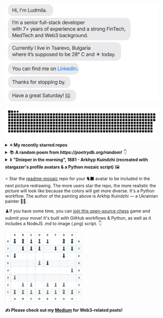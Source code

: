 [![](https://raw.githubusercontent.com/milaabl/milaabl/main/chat.svg)](https://www.linkedin.com/in/ludmila-a-dev/)

<!-- https://github.com/milaabl/milaabl/assets/86361434/c35b0e6f-acf0-435e-920d-b90faa4788ad -->

<img alt="Snake eating my contributions for breakfast🧉" src="https://raw.githubusercontent.com/milaabl/milaabl-readme/preview/github-contribution-grid-snake.svg" />

<details>
<summary>
  <strong>⭐ My recently starred repos </strong>
</summary>
  
<!-- Starred repos start -->
| Name | Url | Stars | Description |
| --- | --- |  --- |  --- |
| regolith-labs/ore-cli|https://github.com/regolith-labs/ore-cli|1442|Command line interface for ORE cryptocurrency mining.|
| phoboslab/high_impact|https://github.com/phoboslab/high_impact|976|A 2d game engine written in C|
| Xe/praise-me|https://github.com/Xe/praise-me|133|Praise my GitHub profile!|
| OfficialCodeVoyage/GitHub_Follower_Bot_Automated|https://github.com/OfficialCodeVoyage/GitHub_Follower_Bot_Automated|9|Automated GitHub Follower Bot - You Follow Me ---> My Bot Follows you Back! Let's growth! Learn how you can set it up also!|
| OfficialCodeVoyage/leetcode|https://github.com/OfficialCodeVoyage/leetcode|5|LeetCode practice|
| MatthiasGN/SnAkE-gAmE|https://github.com/MatthiasGN/SnAkE-gAmE|4|Classic snake game built in Python|
| EnsoFinance/temper|https://github.com/EnsoFinance/temper|340|Temper your expectations - Ethereum Transaction Simulator |
| the-coder-o/a-bd.me|https://github.com/the-coder-o/a-bd.me|8|My personal website made with Next.js 14 (App Router). Features blog posts, gear list, dark theme and more. Tailwind CSS,  Radix, Framer Motion, and Vercel.|
| Xunzhuo/Xunzhuo|https://github.com/Xunzhuo/Xunzhuo|35|About me|
| zcaceres/interview-prep|https://github.com/zcaceres/interview-prep|1|algos, data structures etc.|
| zcaceres/snoop|https://github.com/zcaceres/snoop|3|Like grep or ack... for the DOM|
| zcaceres/zcaceres|https://github.com/zcaceres/zcaceres|2|Super secret Github profile README thing|
| zcaceres/dotfiles|https://github.com/zcaceres/dotfiles|2|System setup w/dotfiles, tools, and apps automated with Ansible. Forever a WIP.|
| glitch-txs/walletconnect-cafe|https://github.com/glitch-txs/walletconnect-cafe|2|Ethereum-provider implementation with Cafe (global state manager)|
| glitch-txs/metamask-csp-firefox|https://github.com/glitch-txs/metamask-csp-firefox|4|MetaMask is blocked by Firefox when using CSP|
| glitch-txs/next-auth|https://github.com/glitch-txs/next-auth|1|Authentication for the Web.|
| michaelsbradleyjr/nim-notcurses|https://github.com/michaelsbradleyjr/nim-notcurses|28|Nim wrapper for Notcurses: blingful TUIs and character graphics|
| arianXdev/hardhat-jest|https://github.com/arianXdev/hardhat-jest|9|A Hardhat plugin that allows you to use Jest easily!|
| przemek890/Gender_prediction|https://github.com/przemek890/Gender_prediction|4|An application that utilizes camera input to predict a person's gender using a convolutional layer in PyTorch.|
| pieralukasz/pixel-recruitment-task|https://github.com/pieralukasz/pixel-recruitment-task|1|Zadanie rekrutacyjne Pixel Technology|
| SaraRasoulian/oop-solid-patterns|https://github.com/SaraRasoulian/oop-solid-patterns|17|💎  An educational repository for OOP, SOLID and Design Patterns|
| BogdanMFometescu/resume-builder|https://github.com/BogdanMFometescu/resume-builder|12|Django-based web application that allows users to create, update, and export professional resumes.|
| 0xMimir/Advance-CNN-LSTM-Model-for-Cryptocurrency-Forecasting|https://github.com/0xMimir/Advance-CNN-LSTM-Model-for-Cryptocurrency-Forecasting|8|CNN LSTM model used for predicting cryptocurrencies|
| b-hristov/b-hristov|https://github.com/b-hristov/b-hristov|1||
| CloverGit/CloverGit|https://github.com/CloverGit/CloverGit|7||
| TatevKaren/TatevKaren-data-science-portfolio|https://github.com/TatevKaren/TatevKaren-data-science-portfolio|58|Data Science Portfolio of Tatev Karen Aslanyan including Case Studies and Research Projects that I have completed that solve business problems or introduce new products. Case Study papers, codes, and additional resources are all included.|
| PiotrRut/elonmusk-twitter-notifier|https://github.com/PiotrRut/elonmusk-twitter-notifier|62|AI driven e-mail notifier for tweets mentioning stock from Elon Musk 📈|
| Vendicated/Vencord|https://github.com/Vendicated/Vencord|8126|The cutest Discord client mod|
| yeoman/yo|https://github.com/yeoman/yo|3820|CLI tool for running Yeoman generators|
| matter-labs/zksync-era|https://github.com/matter-labs/zksync-era|3067|zkSync era|

<!-- Starred repos end -->

</details>

<details>
  <summary>📚 <strong>A random poem from <em>https://poetrydb.org/random</em>!</strong> 👇 </summary>

<!-- Start poem -->
# 💮 The Witch of Atlas by *Percy Bysshe Shelley*

<p>
    TO MARY<br/><br/>(ON HER OBJECTING TO THE FOLLOWING POEM, UPON THE<br/>SCORE OF ITS CONTAINING NO HUMAN INTEREST).<br/><br/>How, my dear Mary,--are you critic-bitten<br/>(For vipers kill, though dead) by some review,<br/>That you condemn these verses I have written,<br/>Because they tell no story, false or true?<br/>What, though no mice are caught by a young kitten,<br/>May it not leap and play as grown cats do,<br/>Till its claws come? Prithee, for this one time,<br/>Content thee with a visionary rhyme.<br/><br/>What hand would crush the silken-winged fly,<br/>The youngest of inconstant April's minions,<br/>Because it cannot climb the purest sky,<br/>Where the swan sings, amid the sun's dominions?<br/>Not thine. Thou knowest 'tis its doom to die,<br/>When Day shall hide within her twilight pinions<br/>The lucent eyes, and the eternal smile,<br/>Serene as thine, which lent it life awhile.<br/><br/>To thy fair feet a winged Vision came,<br/>Whose date should have been longer than a day,<br/>And o'er thy head did beat its wings for fame,<br/>And in thy sight its fading plumes display;<br/>The watery bow burned in the evening flame.<br/>But the shower fell, the swift Sun went his way--<br/>And that is dead.--O, let me not believe<br/>That anything of mine is fit to live!<br/><br/>Wordsworth informs us he was nineteen years<br/>Considering and retouching Peter Bell;<br/>Watering his laurels with the killing tears<br/>Of slow, dull care, so that their roots to Hell<br/>Might pierce, and their wide branches blot the spheres<br/>Of Heaven, with dewy leaves and flowers; this well<br/>May be, for Heaven and Earth conspire to foil<br/>The over-busy gardener's blundering toil.<br/><br/>My Witch indeed is not so sweet a creature<br/>As Ruth or Lucy, whom his graceful praise<br/>Clothes for our grandsons--but she matches Peter,<br/>Though he took nineteen years, and she three days<br/>In dressing. Light the vest of flowing metre<br/>She wears; he, proud as dandy with his stays,<br/>Has hung upon his wiry limbs a dress<br/>Like King Lear's 'looped and windowed raggedness.'<br/><br/>If you strip Peter, you will see a fellow<br/>Scorched by Hell's hyperequatorial climate<br/>Into a kind of a sulphureous yellow:<br/>A lean mark, hardly fit to fling a rhyme at;<br/>In shape a Scaramouch, in hue Othello.<br/>If you unveil my Witch, no priest nor primate<br/>Can shrive you of that sin,--if sin there be<br/>In love, when it becomes idolatry.<br/><br/>THE WITCH OF ATLAS.<br/><br/>Before those cruel Twins, whom at one birth<br/>Incestuous Change bore to her father Time,<br/>Error and Truth, had hunted from the Earth<br/>All those bright natures which adorned its prime,<br/>And left us nothing to believe in, worth<br/>The pains of putting into learned rhyme,<br/>A lady-witch there lived on Atlas' mountain<br/>Within a cavern, by a secret fountain.<br/><br/>Her mother was one of the Atlantides:<br/>The all-beholding Sun had ne'er beholden<br/>In his wide voyage o'er continents and seas<br/>So fair a creature, as she lay enfolden<br/>In the warm shadow of her loveliness;--<br/>He kissed her with his beams, and made all golden<br/>The chamber of gray rock in which she lay--<br/>She, in that dream of joy, dissolved away.<br/><br/>'Tis said, she first was changed into a vapour,<br/>And then into a cloud, such clouds as flit,<br/>Like splendour-winged moths about a taper,<br/>Round the red west when the sun dies in it:<br/>And then into a meteor, such as caper<br/>On hill-tops when the moon is in a fit:<br/>Then, into one of those mysterious stars<br/>Which hide themselves between the Earth and Mars.<br/><br/>Ten times the Mother of the Months had bent<br/>Her bow beside the folding-star, and bidden<br/>With that bright sign the billows to indent<br/>The sea-deserted sand--like children chidden,<br/>At her command they ever came and went--<br/>Since in that cave a dewy splendour hidden<br/>Took shape and motion: with the living form<br/>Of this embodied Power, the cave grew warm.<br/><br/>A lovely lady garmented in light<br/>From her own beauty--deep her eyes, as are<br/>Two openings of unfathomable night<br/>Seen through a Temple's cloven roof--her hair<br/>Dark--the dim brain whirls dizzy with delight.<br/>Picturing her form; her soft smiles shone afar,<br/>And her low voice was heard like love, and drew<br/>All living things towards this wonder new.<br/><br/>And first the spotted cameleopard came,<br/>And then the wise and fearless elephant;<br/>Then the sly serpent, in the golden flame<br/>Of his own volumes intervolved;--all gaunt<br/>And sanguine beasts her gentle looks made tame.<br/>They drank before her at her sacred fount;<br/>And every beast of beating heart grew bold,<br/>Such gentleness and power even to behold.<br/><br/>The brinded lioness led forth her young,<br/>That she might teach them how they should forego<br/>Their inborn thirst of death; the pard unstrung<br/>His sinews at her feet, and sought to know<br/>With looks whose motions spoke without a tongue<br/>How he might be as gentle as the doe.<br/>The magic circle of her voice and eyes<br/>All savage natures did imparadise.<br/><br/>And old Silenus, shaking a green stick<br/>Of lilies, and the wood-gods in a crew<br/>Came, blithe, as in the olive copses thick<br/>Cicadae are, drunk with the noonday dew:<br/>And Dryope and Faunus followed quick,<br/>Teasing the God to sing them something new;<br/>Till in this cave they found the lady lone,<br/>Sitting upon a seat of emerald stone.<br/><br/>And universal Pan, 'tis said, was there,<br/>And though none saw him,--through the adamant<br/>Of the deep mountains, through the trackless air,<br/>And through those living spirits, like a want,<br/>He passed out of his everlasting lair<br/>Where the quick heart of the great world doth pant,<br/>And felt that wondrous lady all alone,--<br/>And she felt him, upon her emerald throne.<br/><br/>And every nymph of stream and spreading tree,<br/>And every shepherdess of Ocean's flocks,<br/>Who drives her white waves over the green sea,<br/>And Ocean with the brine on his gray locks,<br/>And quaint Priapus with his company,<br/>All came, much wondering how the enwombed rocks<br/>Could have brought forth so beautiful a birth;--<br/>Her love subdued their wonder and their mirth.<br/><br/>The herdsmen and the mountain maidens came,<br/>And the rude kings of pastoral Garamant--<br/>Their spirits shook within them, as a flame<br/>Stirred by the air under a cavern gaunt:<br/>Pigmies, and Polyphemes, by many a name,<br/>Centaurs, and Satyrs, and such shapes as haunt<br/>Wet clefts,--and lumps neither alive nor dead,<br/>Dog-headed, bosom-eyed, and bird-footed.<br/><br/>For she was beautiful--her beauty made<br/>The bright world dim, and everything beside<br/>Seemed like the fleeting image of a shade:<br/>No thought of living spirit could abide,<br/>Which to her looks had ever been betrayed,<br/>On any object in the world so wide,<br/>On any hope within the circling skies,<br/>But on her form, and in her inmost eyes.<br/><br/>Which when the lady knew, she took her spindle<br/>And twined three threads of fleecy mist, and three<br/>Long lines of light, such as the dawn may kindle<br/>The clouds and waves and mountains with; and she<br/>As many star-beams, ere their lamps could dwindle<br/>In the belated moon, wound skilfully;<br/>And with these threads a subtle veil she wove--<br/>A shadow for the splendour of her love.<br/><br/>The deep recesses of her odorous dwelling<br/>Were stored with magic treasures--sounds of air,<br/>Which had the power all spirits of compelling,<br/>Folded in cells of crystal silence there;<br/>Such as we hear in youth, and think the feeling<br/>Will never die--yet ere we are aware,<br/>The feeling and the sound are fled and gone,<br/>And the regret they leave remains alone.<br/><br/>And there lay Visions swift, and sweet, and quaint,<br/>Each in its thin sheath, like a chrysalis,<br/>Some eager to burst forth, some weak and faint<br/>With the soft burthen of intensest bliss.<br/>It was its work to bear to many a saint<br/>Whose heart adores the shrine which holiest is,<br/>Even Love's:--and others white, green, gray, and black,<br/>And of all shapes--and each was at her beck.<br/><br/>And odours in a kind of aviary<br/>Of ever-blooming Eden-trees she kept,<br/>Clipped in a floating net, a love-sick Fairy<br/>Had woven from dew-beams while the moon yet slept;<br/>As bats at the wired window of a dairy,<br/>They beat their vans; and each was an adept,<br/>When loosed and missioned, making wings of winds,<br/>To stir sweet thoughts or sad, in destined minds.<br/><br/>And liquors clear and sweet, whose healthful might<br/>Could medicine the sick soul to happy sleep,<br/>And change eternal death into a night<br/>Of glorious dreams--or if eyes needs must weep,<br/>Could make their tears all wonder and delight,<br/>She in her crystal vials did closely keep:<br/>If men could drink of those clear vials, 'tis said<br/>The living were not envied of the dead.<br/><br/>Her cave was stored with scrolls of strange device,<br/>The works of some Saturnian Archimage,<br/>Which taught the expiations at whose price<br/>Men from the Gods might win that happy age<br/>Too lightly lost, redeeming native vice;<br/>And which might quench the Earth-consuming rage<br/>Of gold and blood--till men should live and move<br/>Harmonious as the sacred stars above;<br/><br/>And how all things that seem untameable,<br/>Not to be checked and not to be confined,<br/>Obey the spells of Wisdom's wizard skill;<br/>Time, earth, and fire--the ocean and the wind,<br/>And all their shapes--and man's imperial will;<br/>And other scrolls whose writings did unbind<br/>The inmost lore of Love--let the profane<br/>Tremble to ask what secrets they contain.<br/><br/>And wondrous works of substances unknown,<br/>To which the enchantment of her father's power<br/>Had changed those ragged blocks of savage stone,<br/>Were heaped in the recesses of her bower;<br/>Carved lamps and chalices, and vials which shone<br/>In their own golden beams--each like a flower,<br/>Out of whose depth a fire-fly shakes his light<br/>Under a cypress in a starless night.<br/><br/>At first she lived alone in this wild home,<br/>And her own thoughts were each a minister,<br/>Clothing themselves, or with the ocean foam,<br/>Or with the wind, or with the speed of fire,<br/>To work whatever purposes might come<br/>Into her mind; such power her mighty Sire<br/>Had girt them with, whether to fly or run,<br/>Through all the regions which he shines upon.<br/><br/>The Ocean-nymphs and Hamadryades,<br/>Oreads and Naiads, with long weedy locks,<br/>Offered to do her bidding through the seas,<br/>Under the earth, and in the hollow rocks,<br/>And far beneath the matted roots of trees,<br/>And in the gnarled heart of stubborn oaks,<br/>So they might live for ever in the light<br/>Of her sweet presence--each a satellite.<br/><br/>'This may not be,' the wizard maid replied;<br/>'The fountains where the Naiades bedew<br/>Their shining hair, at length are drained and dried;<br/>The solid oaks forget their strength, and strew<br/>Their latest leaf upon the mountains wide;<br/>The boundless ocean like a drop of dew<br/>Will be consumed--the stubborn centre must<br/>Be scattered, like a cloud of summer dust.<br/><br/>'And ye with them will perish, one by one;--<br/>If I must sigh to think that this shall be,<br/>If I must weep when the surviving Sun<br/>Shall smile on your decay--oh, ask not me<br/>To love you till your little race is run;<br/>I cannot die as ye must--over me<br/>Your leaves shall glance--the streams in which ye dwell<br/>Shall be my paths henceforth, and so--farewell!'--<br/><br/>She spoke and wept:--the dark and azure well<br/>Sparkled beneath the shower of her bright tears,<br/>And every little circlet where they fell<br/>Flung to the cavern-roof inconstant spheres<br/>And intertangled lines of light:--a knell<br/>Of sobbing voices came upon her ears<br/>From those departing Forms, o'er the serene<br/>Of the white streams and of the forest green.<br/><br/>All day the wizard lady sate aloof,<br/>Spelling out scrolls of dread antiquity,<br/>Under the cavern's fountain-lighted roof;<br/>Or broidering the pictured poesy<br/>Of some high tale upon her growing woof,<br/>Which the sweet splendour of her smiles could dye<br/>In hues outshining heaven--and ever she<br/>Added some grace to the wrought poesy.<br/><br/>While on her hearth lay blazing many a piece<br/>Of sandal wood, rare gums, and cinnamon;<br/>Men scarcely know how beautiful fire is--<br/>Each flame of it is as a precious stone<br/>Dissolved in ever-moving light, and this<br/>Belongs to each and all who gaze upon.<br/>The Witch beheld it not, for in her hand<br/>She held a woof that dimmed the burning brand.<br/><br/>This lady never slept, but lay in trance<br/>All night within the fountain--as in sleep.<br/>Its emerald crags glowed in her beauty's glance;<br/>Through the green splendour of the water deep<br/>She saw the constellations reel and dance<br/>Like fire-flies--and withal did ever keep<br/>The tenour of her contemplations calm,<br/>With open eyes, closed feet, and folded palm.<br/><br/>And when the whirlwinds and the clouds descended<br/>From the white pinnacles of that cold hill,<br/>She passed at dewfall to a space extended,<br/>Where in a lawn of flowering asphodel<br/>Amid a wood of pines and cedars blended,<br/>There yawned an inextinguishable well<br/>Of crimson fire--full even to the brim,<br/>And overflowing all the margin trim.<br/><br/>Within the which she lay when the fierce war<br/>Of wintry winds shook that innocuous liquor<br/>In many a mimic moon and bearded star<br/>O'er woods and lawns;--the serpent heard it flicker<br/>In sleep, and dreaming still, he crept afar--<br/>And when the windless snow descended thicker<br/>Than autumn leaves, she watched it as it came<br/>Melt on the surface of the level flame.<br/><br/>She had a boat, which some say Vulcan wrought<br/>For Venus, as the chariot of her star;<br/>But it was found too feeble to be fraught<br/>With all the ardours in that sphere which are,<br/>And so she sold it, and Apollo bought<br/>And gave it to this daughter: from a car<br/>Changed to the fairest and the lightest boat<br/>Which ever upon mortal stream did float.<br/><br/>And others say, that, when but three hours old,<br/>The first-born Love out of his cradle lept,<br/>And clove dun Chaos with his wings of gold,<br/>And like a horticultural adept,<br/>Stole a strange seed, and wrapped it up in mould,<br/>And sowed it in his mother's star, and kept<br/>Watering it all the summer with sweet dew,<br/>And with his wings fanning it as it grew.<br/><br/>The plant grew strong and green, the snowy flower<br/>Fell, and the long and gourd-like fruit began<br/>To turn the light and dew by inward power<br/>To its own substance; woven tracery ran<br/>Of light firm texture, ribbed and branching, o'er<br/>The solid rind, like a leaf's veined fan--<br/>Of which Love scooped this boat--and with soft motion<br/>Piloted it round the circumfluous ocean.<br/><br/>This boat she moored upon her fount, and lit<br/>A living spirit within all its frame,<br/>Breathing the soul of swiftness into it.<br/>Couched on the fountain like a panther tame,<br/>One of the twain at Evan's feet that sit--<br/>Or as on Vesta's sceptre a swift flame--<br/>Or on blind Homer's heart a winged thought,--<br/>In joyous expectation lay the boat.<br/><br/>Then by strange art she kneaded fire and snow<br/>Together, tempering the repugnant mass<br/>With liquid love--all things together grow<br/>Through which the harmony of love can pass;<br/>And a fair Shape out of her hands did flow--<br/>A living Image, which did far surpass<br/>In beauty that bright shape of vital stone<br/>Which drew the heart out of Pygmalion.<br/><br/>A sexless thing it was, and in its growth<br/>It seemed to have developed no defect<br/>Of either sex, yet all the grace of both,--<br/>In gentleness and strength its limbs were decked;<br/>The bosom swelled lightly with its full youth,<br/>The countenance was such as might select<br/>Some artist that his skill should never die,<br/>Imaging forth such perfect purity.<br/><br/>From its smooth shoulders hung two rapid wings,<br/>Fit to have borne it to the seventh sphere,<br/>Tipped with the speed of liquid lightenings,<br/>Dyed in the ardours of the atmosphere:<br/>She led her creature to the boiling springs<br/>Where the light boat was moored, and said: 'Sit here!'<br/>And pointed to the prow, and took her seat<br/>Beside the rudder, with opposing feet.<br/><br/>And down the streams which clove those mountains vast,<br/>Around their inland islets, and amid<br/>The panther-peopled forests whose shade cast<br/>Darkness and odours, and a pleasure hid<br/>In melancholy gloom, the pinnace passed;<br/>By many a star-surrounded pyramid<br/>Of icy crag cleaving the purple sky,<br/>And caverns yawning round unfathomably.<br/><br/>The silver noon into that winding dell,<br/>With slanted gleam athwart the forest tops,<br/>Tempered like golden evening, feebly fell;<br/>A green and glowing light, like that which drops<br/>From folded lilies in which glow-worms dwell,<br/>When Earth over her face Night's mantle wraps;<br/>Between the severed mountains lay on high,<br/>Over the stream, a narrow rift of sky.<br/><br/>And ever as she went, the Image lay<br/>With folded wings and unawakened eyes;<br/>And o'er its gentle countenance did play<br/>The busy dreams, as thick as summer flies,<br/>Chasing the rapid smiles that would not stay,<br/>And drinking the warm tears, and the sweet sighs<br/>Inhaling, which, with busy murmur vain,<br/>They had aroused from that full heart and brain.<br/><br/>And ever down the prone vale, like a cloud<br/>Upon a stream of wind, the pinnace went:<br/>Now lingering on the pools, in which abode<br/>The calm and darkness of the deep content<br/>In which they paused; now o'er the shallow road<br/>Of white and dancing waters, all besprent<br/>With sand and polished pebbles:--mortal boat<br/>In such a shallow rapid could not float.<br/><br/>And down the earthquaking cataracts which shiver<br/>Their snow-like waters into golden air,<br/>Or under chasms unfathomable ever<br/>Sepulchre them, till in their rage they tear<br/>A subterranean portal for the river,<br/>It fled--the circling sunbows did upbear<br/>Its fall down the hoar precipice of spray,<br/>Lighting it far upon its lampless way.<br/><br/>And when the wizard lady would ascend<br/>The labyrinths of some many-winding vale,<br/>Which to the inmost mountain upward tend--<br/>She called 'Hermaphroditus!'--and the pale<br/>And heavy hue which slumber could extend<br/>Over its lips and eyes, as on the gale<br/>A rapid shadow from a slope of grass,<br/>Into the darkness of the stream did pass.<br/><br/>And it unfurled its heaven-coloured pinions,<br/>With stars of fire spotting the stream below;<br/>And from above into the Sun's dominions<br/>Flinging a glory, like the golden glow<br/>In which Spring clothes her emerald-winged minions,<br/>All interwoven with fine feathery snow<br/>And moonlight splendour of intensest rime,<br/>With which frost paints the pines in winter time.<br/><br/>And then it winnowed the Elysian air<br/>Which ever hung about that lady bright,<br/>With its aethereal vans--and speeding there,<br/>Like a star up the torrent of the night,<br/>Or a swift eagle in the morning glare<br/>Breasting the whirlwind with impetuous flight,<br/>The pinnace, oared by those enchanted wings,<br/>Clove the fierce streams towards their upper springs.<br/><br/>The water flashed, like sunlight by the prow<br/>Of a noon-wandering meteor flung to Heaven;<br/>The still air seemed as if its waves did flow<br/>In tempest down the mountains; loosely driven<br/>The lady's radiant hair streamed to and fro:<br/>Beneath, the billows having vainly striven<br/>Indignant and impetuous, roared to feel<br/>The swift and steady motion of the keel.<br/><br/>Or, when the weary moon was in the wane,<br/>Or in the noon of interlunar night,<br/>The lady-witch in visions could not chain<br/>Her spirit; but sailed forth under the light<br/>Of shooting stars, and bade extend amain<br/>Its storm-outspeeding wings, the Hermaphrodite;<br/>She to the Austral waters took her way,<br/>Beyond the fabulous Thamondocana,--<br/><br/>Where, like a meadow which no scythe has shaven,<br/>Which rain could never bend, or whirl-blast shake,<br/>With the Antarctic constellations paven,<br/>Canopus and his crew, lay the Austral lake--<br/>There she would build herself a windless haven<br/>Out of the clouds whose moving turrets make<br/>The bastions of the storm, when through the sky<br/>The spirits of the tempest thundered by:<br/><br/>A haven beneath whose translucent floor<br/>The tremulous stars sparkled unfathomably,<br/>And around which the solid vapours hoar,<br/>Based on the level waters, to the sky<br/>Lifted their dreadful crags, and like a shore<br/>Of wintry mountains, inaccessibly<br/>Hemmed in with rifts and precipices gray,<br/>And hanging crags, many a cove and bay.<br/><br/>And whilst the outer lake beneath the lash<br/>Of the wind's scourge, foamed like a wounded thing,<br/>And the incessant hail with stony clash<br/>Ploughed up the waters, and the flagging wing<br/>Of the roused cormorant in the lightning flash<br/>Looked like the wreck of some wind-wandering<br/>Fragment of inky thunder-smoke--this haven<br/>Was as a gem to copy Heaven engraven,--<br/><br/>On which that lady played her many pranks,<br/>Circling the image of a shooting star,<br/>Even as a tiger on Hydaspes' banks<br/>Outspeeds the antelopes which speediest are,<br/>In her light boat; and many quips and cranks<br/>She played upon the water, till the car<br/>Of the late moon, like a sick matron wan,<br/>To journey from the misty east began.<br/><br/>And then she called out of the hollow turrets<br/>Of those high clouds, white, golden and vermilion,<br/>The armies of her ministering spirits--<br/>In mighty legions, million after million,<br/>They came, each troop emblazoning its merits<br/>On meteor flags; and many a proud pavilion<br/>Of the intertexture of the atmosphere<br/>They pitched upon the plain of the calm mere.<br/><br/>They framed the imperial tent of their great Queen<br/>Of woven exhalations, underlaid<br/>With lambent lightning-fire, as may be seen<br/>A dome of thin and open ivory inlaid<br/>With crimson silk--cressets from the serene<br/>Hung there, and on the water for her tread<br/>A tapestry of fleece-like mist was strewn,<br/>Dyed in the beams of the ascending moon.<br/><br/>And on a throne o'erlaid with starlight, caught<br/>Upon those wandering isles of aery dew,<br/>Which highest shoals of mountain shipwreck not,<br/>She sate, and heard all that had happened new<br/>Between the earth and moon, since they had brought<br/>The last intelligence--and now she grew<br/>Pale as that moon, lost in the watery night--<br/>And now she wept, and now she laughed outright.<br/><br/>These were tame pleasures; she would often climb<br/>The steepest ladder of the crudded rack<br/>Up to some beaked cape of cloud sublime,<br/>And like Arion on the dolphin's back<br/>Ride singing through the shoreless air;--oft-time<br/>Following the serpent lightning's winding track,<br/>She ran upon the platforms of the wind,<br/>And laughed to bear the fire-balls roar behind.<br/><br/>And sometimes to those streams of upper air<br/>Which whirl the earth in its diurnal round,<br/>She would ascend, and win the spirits there<br/>To let her join their chorus. Mortals found<br/>That on those days the sky was calm and fair,<br/>And mystic snatches of harmonious sound<br/>Wandered upon the earth where'er she passed,<br/>And happy thoughts of hope, too sweet to last.<br/><br/>But her choice sport was, in the hours of sleep,<br/>To glide adown old Nilus, where he threads<br/>Egypt and Aethiopia, from the steep<br/>Of utmost Axume, until he spreads,<br/>Like a calm flock of silver-fleeced sheep,<br/>His waters on the plain: and crested heads<br/>Of cities and proud temples gleam amid,<br/>And many a vapour-belted pyramid.<br/><br/>By Moeris and the Mareotid lakes,<br/>Strewn with faint blooms like bridal chamber floors,<br/>Where naked boys bridling tame water-snakes,<br/>Or charioteering ghastly alligators,<br/>Had left on the sweet waters mighty wakes<br/>Of those huge forms--within the brazen doors<br/>Of the great Labyrinth slept both boy and beast,<br/>Tired with the pomp of their Osirian feast.<br/><br/>And where within the surface of the river<br/>The shadows of the massy temples lie,<br/>And never are erased--but tremble ever<br/>Like things which every cloud can doom to die,<br/>Through lotus-paven canals, and wheresoever<br/>The works of man pierced that serenest sky<br/>With tombs, and towers, and fanes, 'twas her delight<br/>To wander in the shadow of the night.<br/><br/>With motion like the spirit of that wind<br/>Whose soft step deepens slumber, her light feet<br/>Passed through the peopled haunts of humankind.<br/>Scattering sweet visions from her presence sweet,<br/>Through fane, and palace-court, and labyrinth mined<br/>With many a dark and subterranean street<br/>Under the Nile, through chambers high and deep<br/>She passed, observing mortals in their sleep.<br/><br/>A pleasure sweet doubtless it was to see<br/>Mortals subdued in all the shapes of sleep.<br/>Here lay two sister twins in infancy;<br/>There, a lone youth who in his dreams did weep;<br/>Within, two lovers linked innocently<br/>In their loose locks which over both did creep<br/>Like ivy from one stem;--and there lay calm<br/>Old age with snow-bright hair and folded palm.<br/><br/>But other troubled forms of sleep she saw,<br/>Not to be mirrored in a holy song--<br/>Distortions foul of supernatural awe,<br/>And pale imaginings of visioned wrong;<br/>And all the code of Custom's lawless law<br/>Written upon the brows of old and young:<br/>'This,' said the wizard maiden, 'is the strife<br/>Which stirs the liquid surface of man's life.'<br/><br/>And little did the sight disturb her soul.--<br/>We, the weak mariners of that wide lake<br/>Where'er its shores extend or billows roll,<br/>Our course unpiloted and starless make<br/>O'er its wild surface to an unknown goal:--<br/>But she in the calm depths her way could take,<br/>Where in bright bowers immortal forms abide<br/>Beneath the weltering of the restless tide.<br/><br/>And she saw princes couched under the glow<br/>Of sunlike gems; and round each temple-court<br/>In dormitories ranged, row after row,<br/>She saw the priests asleep--all of one sort--<br/>For all were educated to be so.--<br/>The peasants in their huts, and in the port<br/>The sailors she saw cradled on the waves,<br/>And the dead lulled within their dreamless graves.<br/><br/>And all the forms in which those spirits lay<br/>Were to her sight like the diaphanous<br/>Veils, in which those sweet ladies oft array<br/>Their delicate limbs, who would conceal from us<br/>Only their scorn of all concealment: they<br/>Move in the light of their own beauty thus.<br/>But these and all now lay with sleep upon them,<br/>And little thought a Witch was looking on them.<br/><br/>She, all those human figures breathing there,<br/>Beheld as living spirits--to her eyes<br/>The naked beauty of the soul lay bare,<br/>And often through a rude and worn disguise<br/>She saw the inner form most bright and fair--<br/>And then she had a charm of strange device,<br/>Which, murmured on mute lips with tender tone,<br/>Could make that spirit mingle with her own.<br/><br/>Alas! Aurora, what wouldst thou have given<br/>For such a charm when Tithon became gray?<br/>Or how much, Venus, of thy silver heaven<br/>Wouldst thou have yielded, ere Proserpina<br/>Had half (oh! why not all?) the debt forgiven<br/>Which dear Adonis had been doomed to pay,<br/>To any witch who would have taught you it?<br/>The Heliad doth not know its value yet.<br/><br/>'Tis said in after times her spirit free<br/>Knew what love was, and felt itself alone--<br/>But holy Dian could not chaster be<br/>Before she stooped to kiss Endymion,<br/>Than now this lady--like a sexless bee<br/>Tasting all blossoms, and confined to none,<br/>Among those mortal forms, the wizard-maiden<br/>Passed with an eye serene and heart unladen.<br/><br/>To those she saw most beautiful, she gave<br/>Strange panacea in a crystal bowl:--<br/>They drank in their deep sleep of that sweet wave,<br/>And lived thenceforward as if some control,<br/>Mightier than life, were in them; and the grave<br/>Of such, when death oppressed the weary soul,<br/>Was as a green and overarching bower<br/>Lit by the gems of many a starry flower.<br/><br/>For on the night when they were buried, she<br/>Restored the embalmers' ruining, and shook<br/>The light out of the funeral lamps, to be<br/>A mimic day within that deathy nook;<br/>And she unwound the woven imagery<br/>Of second childhood's swaddling bands, and took<br/>The coffin, its last cradle, from its niche,<br/>And threw it with contempt into a ditch.<br/><br/>And there the body lay, age after age.<br/>Mute, breathing, beating, warm, and undecaying,<br/>Like one asleep in a green hermitage,<br/>With gentle smiles about its eyelids playing,<br/>And living in its dreams beyond the rage<br/>Of death or life; while they were still arraying<br/>In liveries ever new, the rapid, blind<br/>And fleeting generations of mankind.<br/><br/>And she would write strange dreams upon the brain<br/>Of those who were less beautiful, and make<br/>All harsh and crooked purposes more vain<br/>Than in the desert is the serpent's wake<br/>Which the sand covers--all his evil gain<br/>The miser in such dreams would rise and shake<br/>Into a beggar's lap;--the lying scribe<br/>Would his own lies betray without a bribe.<br/><br/>The priests would write an explanation full,<br/>Translating hieroglyphics into Greek,<br/>How the God Apis really was a bull,<br/>And nothing more; and bid the herald stick<br/>The same against the temple doors, and pull<br/>The old cant down; they licensed all to speak<br/>Whate'er they thought of hawks, and cats, and geese,<br/>By pastoral letters to each diocese.<br/><br/>The king would dress an ape up in his crown<br/>And robes, and seat him on his glorious seat,<br/>And on the right hand of the sunlike throne<br/>Would place a gaudy mock-bird to repeat<br/>The chatterings of the monkey.--Every one<br/>Of the prone courtiers crawled to kiss the feet<br/>Of their great Emperor, when the morning came,<br/>And kissed--alas, how many kiss the same!<br/><br/>The soldiers dreamed that they were blacksmiths, and<br/>Walked out of quarters in somnambulism;<br/>Round the red anvils you might see them stand<br/>Like Cyclopses in Vulcan's sooty abysm,<br/>Beating their swords to ploughshares;--in a band<br/>The gaolers sent those of the liberal schism<br/>Free through the streets of Memphis, much, I wis,<br/>To the annoyance of king Amasis.<br/><br/>And timid lovers who had been so coy,<br/>They hardly knew whether they loved or not,<br/>Would rise out of their rest, and take sweet joy,<br/>To the fulfilment of their inmost thought;<br/>And when next day the maiden and the boy<br/>Met one another, both, like sinners caught,<br/>Blushed at the thing which each believed was done<br/>Only in fancy--till the tenth moon shone;<br/><br/>And then the Witch would let them take no ill:<br/>Of many thousand schemes which lovers find,<br/>The Witch found one,--and so they took their fill<br/>Of happiness in marriage warm and kind.<br/>Friends who, by practice of some envious skill,<br/>Were torn apart--a wide wound, mind from mind!--<br/>She did unite again with visions clear<br/>Of deep affection and of truth sincere.<br/><br/>These were the pranks she played among the cities<br/>Of mortal men, and what she did to Sprites<br/>And Gods, entangling them in her sweet ditties<br/>To do her will, and show their subtle sleights,<br/>I will declare another time; for it is<br/>A tale more fit for the weird winter nights<br/>Than for these garish summer days, when we<br/>Scarcely believe much more than we can see.
</p>

***
<!-- End poem -->
</details>

<details>
<summary>
  ⬇️ <strong>"Dnieper in the morning", 1881 - Arkhyp Kuindzhi (recreated with stargazer's profile avatars & a Python mozaic script)</strong> 🖼️
</summary>

<img width="49%" src="https://raw.githubusercontent.com/milaabl/readme-mosaic/main/data/input.jpg" alt="Original picture"/>
<img width="49%" src="https://raw.githubusercontent.com/milaabl/readme-mosaic/main/data/output.jpg" alt="Output picture"/>
<img width="70%" src="https://raw.githubusercontent.com/milaabl/readme-mosaic/main/data/output.gif" alt="Output GIF"/>
</details>

⭐ Star the [readme-mosaic](https://github.com/milaabl/readme-mosaic) repo for your 🐈‍⬛ avatar to be included in the next picture redrawing. The more users star the repo, the more realistic the picture will look like because the colors will get more diverse. It's a Python workflow. The author of the painting above is Arkhip Kuindzhi — a Ukrainian painter 💙💛.

♟️If you have some time, you can [join this open-source chess](https://github.com/milaabl/readme-chess) game and submit your move! It's built with GitHub workflows & Python, as well as it includes a NodeJS .md to image (.png) script. 👇

<a href="https://github.com/milaabl/readme-chess/blob/master/README.md"><img src="https://raw.githubusercontent.com/milaabl/readme-chess/master/chess.png" alt="README chess dynamic game preview" width="50%" /></a>

<strong>✍️ Please check out my <a href="https://medium.com/@milaabl2405">Medium</a> for Web3-related posts!</strong>
